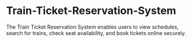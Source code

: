 # Train-Ticket-Reservation-System
 The Train Ticket Reservation System enables users to view schedules, search for trains, check seat availability, and book tickets online securely.
